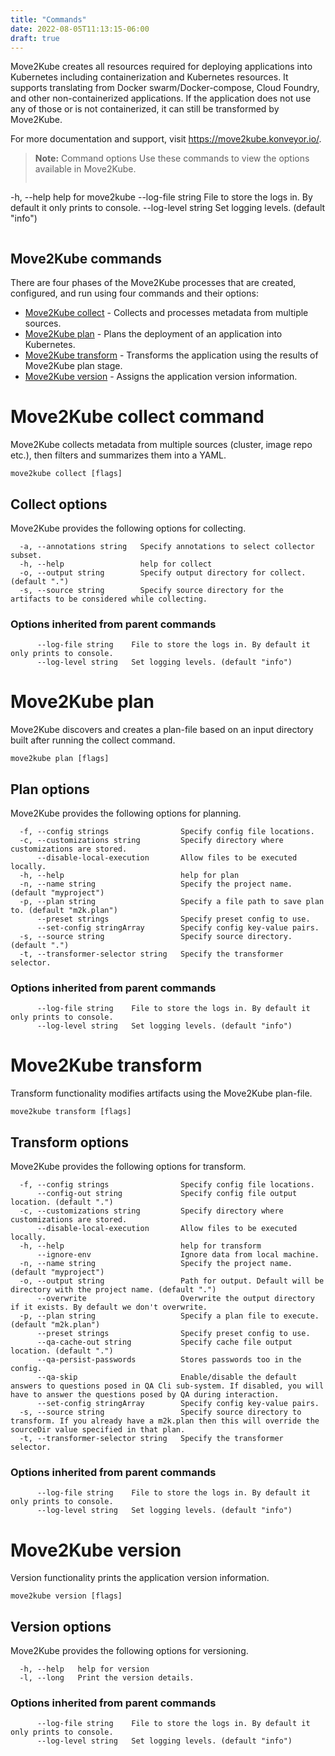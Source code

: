 ```yaml
---
title: "Commands"
date: 2022-08-05T11:13:15-06:00
draft: true
---
```

Move2Kube creates all resources required for deploying applications into Kubernetes including containerization and Kubernetes resources. It supports translating from Docker swarm/Docker-compose, Cloud Foundry, and other non-containerized applications. If the application does not use any of those or is not containerized, it can still be transformed by Move2Kube.

For more documentation and support, visit https://move2kube.konveyor.io/.

> **Note:** Command options
Use these commands to view the options available in Move2Kube.
>```
  -h, --help               help for move2kube
      --log-file string    File to store the logs in. By default it only prints to console.
      --log-level string   Set logging levels. (default "info")
>```

## Move2Kube commands
There are four phases of the Move2Kube processes that are created, configured, and run using four commands and their options:
* [Move2Kube collect](/commands/collect) - Collects and processes metadata from multiple sources.
* [Move2Kube plan](/commands/plan) - Plans the deployment of an application into Kubernetes.
* [Move2Kube transform](/commands/transform) - Transforms the application using the results of Move2Kube plan stage.
* [Move2Kube version](/commands/version) - Assigns the application version information.

# Move2Kube collect command
Move2Kube collects metadata from multiple sources (cluster, image repo etc.), then filters and summarizes them into a YAML.
```
move2kube collect [flags]
```

## Collect options
Move2Kube provides the following options for collecting.
```
  -a, --annotations string   Specify annotations to select collector subset.
  -h, --help                 help for collect
  -o, --output string        Specify output directory for collect. (default ".")
  -s, --source string        Specify source directory for the artifacts to be considered while collecting.
```

### Options inherited from parent commands
```
      --log-file string    File to store the logs in. By default it only prints to console.
      --log-level string   Set logging levels. (default "info")
```

# Move2Kube plan
Move2Kube discovers and creates a plan-file based on an input directory built after running the collect command.
```
move2kube plan [flags]
```

## Plan options
Move2Kube provides the following options for planning.
```
  -f, --config strings                Specify config file locations.
  -c, --customizations string         Specify directory where customizations are stored.
      --disable-local-execution       Allow files to be executed locally.
  -h, --help                          help for plan
  -n, --name string                   Specify the project name. (default "myproject")
  -p, --plan string                   Specify a file path to save plan to. (default "m2k.plan")
      --preset strings                Specify preset config to use.
      --set-config stringArray        Specify config key-value pairs.
  -s, --source string                 Specify source directory. (default ".")
  -t, --transformer-selector string   Specify the transformer selector.
```

### Options inherited from parent commands
```
      --log-file string    File to store the logs in. By default it only prints to console.
      --log-level string   Set logging levels. (default "info")
```

# Move2Kube transform
Transform functionality modifies artifacts using the Move2Kube plan-file.
```
move2kube transform [flags]
```

## Transform options
Move2Kube provides the following options for transform.
```
  -f, --config strings                Specify config file locations.
      --config-out string             Specify config file output location. (default ".")
  -c, --customizations string         Specify directory where customizations are stored.
      --disable-local-execution       Allow files to be executed locally.
  -h, --help                          help for transform
      --ignore-env                    Ignore data from local machine.
  -n, --name string                   Specify the project name. (default "myproject")
  -o, --output string                 Path for output. Default will be directory with the project name. (default ".")
      --overwrite                     Overwrite the output directory if it exists. By default we don't overwrite.
  -p, --plan string                   Specify a plan file to execute. (default "m2k.plan")
      --preset strings                Specify preset config to use.
      --qa-cache-out string           Specify cache file output location. (default ".")
      --qa-persist-passwords          Stores passwords too in the config.
      --qa-skip                       Enable/disable the default answers to questions posed in QA Cli sub-system. If disabled, you will have to answer the questions posed by QA during interaction.
      --set-config stringArray        Specify config key-value pairs.
  -s, --source string                 Specify source directory to transform. If you already have a m2k.plan then this will override the sourceDir value specified in that plan.
  -t, --transformer-selector string   Specify the transformer selector.
```

### Options inherited from parent commands
```
      --log-file string    File to store the logs in. By default it only prints to console.
      --log-level string   Set logging levels. (default "info")
```

# Move2Kube version
Version functionality prints the application version information.
```
move2kube version [flags]
```

## Version options
Move2Kube provides the following options for versioning.
```
  -h, --help   help for version
  -l, --long   Print the version details.
```

### Options inherited from parent commands
```
      --log-file string    File to store the logs in. By default it only prints to console.
      --log-level string   Set logging levels. (default "info")
```
